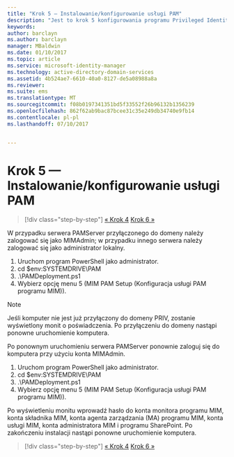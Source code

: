 ```yaml
---
title: "Krok 5 — Instalowanie/konfigurowanie usługi PAM"
description: "Jest to krok 5 konfigurowania programu Privileged Identity Manager za pomocą skryptów. Obejmuje on kroki wdrażania na serwerze usługi PAM."
keywords: 
author: barclayn
ms.author: barclayn
manager: MBaldwin
ms.date: 01/10/2017
ms.topic: article
ms.service: microsoft-identity-manager
ms.technology: active-directory-domain-services
ms.assetid: 4b524ae7-6610-40a0-8127-de5a08988a8a
ms.reviewer: 
ms.suite: ems
ms.translationtype: MT
ms.sourcegitcommit: f08b0197341351bd5f33552f26b96132b1356239
ms.openlocfilehash: 862f62ab9bac87bcee31c35e249db34740e9fb14
ms.contentlocale: pl-pl
ms.lasthandoff: 07/10/2017


---
```

# Krok 5 — Instalowanie/konfigurowanie usługi PAM
<a id="step-5-installingconfiguring-pam" class="xliff"></a>

>[!div class="step-by-step"]
[« Krok 4](sp1-step4-configuring-sharepoint.md)
[Krok 6 »](sp1-step6-setup-pam-trust.md)

W przypadku serwera PAMServer przyłączonego do domeny należy zalogować się jako MIMAdmin; w przypadku innego serwera należy zalogować się jako administrator lokalny.
1. Uruchom program PowerShell jako administrator.
2. cd $env:SYSTEMDRIVE\PAM
3. .\PAMDeployment.ps1
4. Wybierz opcję menu 5 (MIM PAM Setup (Konfiguracja usługi PAM programu MIM)).

>[!NOTE]
>Jeśli komputer nie jest już przyłączony do domeny PRIV, zostanie wyświetlony monit o poświadczenia. Po przyłączeniu do domeny nastąpi ponowne uruchomienie komputera.

Po ponownym uruchomieniu serwera PAMServer ponownie zaloguj się do komputera przy użyciu konta MIMAdmin.

1. Uruchom program PowerShell jako administrator.
2. cd $env:SYSTEMDRIVE\PAM
3. .\PAMDeployment.ps1
4. Wybierz opcję menu 5 (MIM PAM Setup (Konfiguracja usługi PAM programu MIM)).

  Po wyświetleniu monitu wprowadź hasło do konta monitora programu MIM, konta składnika MIM, konta agenta zarządzania (MA) programu MIM, konta usługi MIM, konta administratora MIM i programu SharePoint.
  Po zakończeniu instalacji nastąpi ponowne uruchomienie komputera.

>[!div class="step-by-step"]
[« Krok 4](sp1-step4-configuring-sharepoint.md)
[Krok 6 »](sp1-step6-setup-pam-trust.md)

